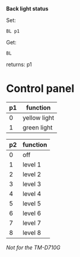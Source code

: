 __Back light status__

Set:

	BL p1

Get:

	BL

returns: p1

# Control panel

|p1|function|
|---|---|
|0|yellow light
|1|green light

|p2|function|
|---|---|
|0|off
|1|level 1
|2|level 2
|3|level 3
|4|level 4
|5|level 5
|6|level 6
|7|level 7
|8|level 8


*Not for the TM-D710G*
